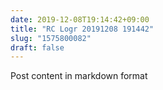 ```yaml
---
date: 2019-12-08T19:14:42+09:00
title: "RC Logr 20191208 191442"
slug: "1575800082"
draft: false
---
```


Post content in markdown format

